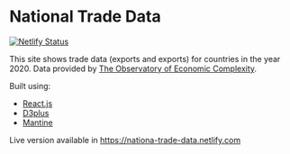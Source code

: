 
# National Trade Data

[![Netlify Status](https://api.netlify.com/api/v1/badges/25655174-876e-44fd-8e8b-bddc12fa5ff0/deploy-status)](https://app.netlify.com/sites/national-trade-data/deploys)

This site shows trade data (exports and exports) for countries in the year 2020. Data provided by [The Observatory of Economic Complexity](https://oec.world).

Built using:
- [React.js](https://reactjs.org/)
- [D3plus](https://d3plus.org/)
- [Mantine](https://mantine.dev/)


Live version available in https://nationa-trade-data.netlify.com
